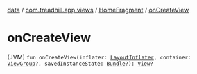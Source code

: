[data](../../index.md) / [com.treadhill.app.views](../index.md) / [HomeFragment](index.md) / [onCreateView](./on-create-view.md)

# onCreateView

(JVM) `fun onCreateView(inflater: `[`LayoutInflater`](https://developer.android.com/reference/android/view/LayoutInflater.html)`, container: `[`ViewGroup`](https://developer.android.com/reference/android/view/ViewGroup.html)`?, savedInstanceState: `[`Bundle`](https://developer.android.com/reference/android/os/Bundle.html)`?): `[`View`](https://developer.android.com/reference/android/view/View.html)`?`
